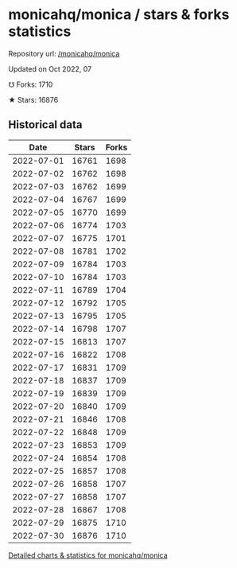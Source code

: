 # monicahq/monica / stars & forks statistics

Repository url: [/monicahq/monica](https://github.com/monicahq/monica)

Updated on Oct 2022, 07

☋ Forks: 1710

★ Stars: 16876

## Historical data
| Date | Stars | Forks |
|------|-------|-------|
| 2022-07-01 | 16761 | 1698 | 
| 2022-07-02 | 16762 | 1698 | 
| 2022-07-03 | 16762 | 1699 | 
| 2022-07-04 | 16767 | 1699 | 
| 2022-07-05 | 16770 | 1699 | 
| 2022-07-06 | 16774 | 1703 | 
| 2022-07-07 | 16775 | 1701 | 
| 2022-07-08 | 16781 | 1702 | 
| 2022-07-09 | 16784 | 1703 | 
| 2022-07-10 | 16784 | 1703 | 
| 2022-07-11 | 16789 | 1704 | 
| 2022-07-12 | 16792 | 1705 | 
| 2022-07-13 | 16795 | 1705 | 
| 2022-07-14 | 16798 | 1707 | 
| 2022-07-15 | 16813 | 1707 | 
| 2022-07-16 | 16822 | 1708 | 
| 2022-07-17 | 16831 | 1709 | 
| 2022-07-18 | 16837 | 1709 | 
| 2022-07-19 | 16839 | 1709 | 
| 2022-07-20 | 16840 | 1709 | 
| 2022-07-21 | 16846 | 1708 | 
| 2022-07-22 | 16848 | 1709 | 
| 2022-07-23 | 16853 | 1709 | 
| 2022-07-24 | 16854 | 1708 | 
| 2022-07-25 | 16857 | 1708 | 
| 2022-07-26 | 16858 | 1707 | 
| 2022-07-27 | 16858 | 1707 | 
| 2022-07-28 | 16867 | 1708 | 
| 2022-07-29 | 16875 | 1710 | 
| 2022-07-30 | 16876 | 1710 | 


[Detailed charts & statistics for monicahq/monica](https://reviewgithub.com/rep/monicahq/monica)
